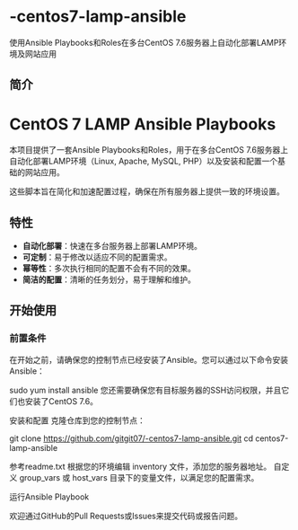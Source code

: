 # -centos7-lamp-ansible
 使用Ansible Playbooks和Roles在多台CentOS 7.6服务器上自动化部署LAMP环境及网站应用

## 简介
# CentOS 7 LAMP Ansible Playbooks

本项目提供了一套Ansible Playbooks和Roles，用于在多台CentOS 7.6服务器上自动化部署LAMP环境（Linux, Apache, MySQL, PHP）以及安装和配置一个基础的网站应用。

这些脚本旨在简化和加速配置过程，确保在所有服务器上提供一致的环境设置。

## 特性

- **自动化部署**：快速在多台服务器上部署LAMP环境。
- **可定制**：易于修改以适应不同的配置需求。
- **幂等性**：多次执行相同的配置不会有不同的效果。
- **简洁的配置**：清晰的任务划分，易于理解和维护。

## 开始使用

### 前置条件

在开始之前，请确保您的控制节点已经安装了Ansible。您可以通过以下命令安装Ansible：


sudo yum install ansible
您还需要确保您有目标服务器的SSH访问权限，并且它们也安装了CentOS 7.6。

安装和配置
克隆仓库到您的控制节点：

git clone https://github.com/gitgit07/-centos7-lamp-ansible.git
cd centos7-lamp-ansible

参考readme.txt
根据您的环境编辑 inventory 文件，添加您的服务器地址。
自定义 group_vars 或 host_vars 目录下的变量文件，以满足您的配置需求。

运行Ansible Playbook



欢迎通过GitHub的Pull Requests或Issues来提交代码或报告问题。


